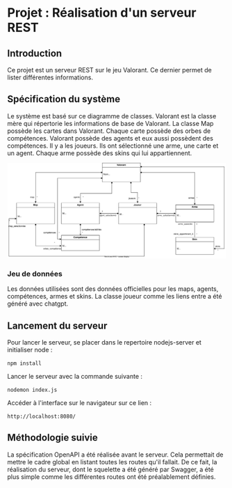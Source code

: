 # Projet : Réalisation d'un serveur REST

## Introduction
Ce projet est un serveur REST sur le jeu Valorant. Ce dernier permet de lister différentes informations.

## Spécification du système
Le système est basé sur ce diagramme de classes. Valorant est la classe mère qui répertorie les informations de base de Valorant.
La classe Map possède les cartes dans Valorant. Chaque carte possède des orbes de compétences. 
Valorant possède des agents et eux aussi possèdent des compétences. 
Il y a les joueurs. Ils ont sélectionné une arme, une carte et un agent.
Chaque arme possède des skins qui lui appartiennent.

![Modele de donnees](img/ModèleDeDonnées.drawio.svg)

### Jeu de données
Les données utilisées sont des données officielles pour les maps, agents, compétences, armes et skins.
La classe joueur comme les liens entre a été généré avec chatgpt.

## Lancement du serveur
Pour lancer le serveur, se placer dans le repertoire nodejs-server et initialiser node :

```
npm install
```

Lancer le serveur avec la commande suivante : 
```
nodemon index.js
```

Accéder à l'interface sur le navigateur sur ce lien : 

```
http://localhost:8080/
```

## Méthodologie suivie
La spécification OpenAPI a été réalisée avant le serveur. 
Cela permettait de mettre le cadre global en listant toutes les routes qu'il fallait.
De ce fait, la réalisation du serveur, dont le squelette a été généré par Swagger, a été plus simple comme les différentes routes ont été préalablement définies.

